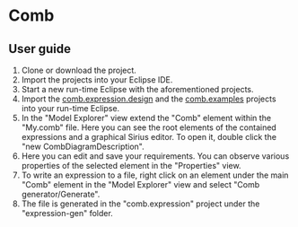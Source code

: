 # Comb

## User guide

1. Clone or download the project.
2. Import the projects into your Eclipse IDE.
3. Start a new run-time Eclipse with the aforementioned projects.
4. Import the [comb.expression.design](https://github.com/sarvaryk/Comb/tree/master/comb.expression.design) and the [comb.examples](https://github.com/sarvaryk/Comb/tree/master/comb.examples) projects into your run-time Eclipse.
5. In the "Model Explorer" view extend the "Comb" element within the "My.comb" file. Here you can see the root elements of the contained expressions and a graphical Sirius editor. To open it, double click the "new CombDiagramDescription".
6. Here you can edit and save your requirements. You can observe various properties of the selected element in the "Properties" view.
7. To write an expression to a file, right click on an element under the main "Comb" element in the "Model Explorer" view and select "Comb generator/Generate".
8. The file is generated in the "comb.expression" project under the "expression-gen" folder.
